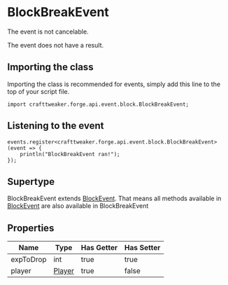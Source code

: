 # BlockBreakEvent

The event is not cancelable.

The event does not have a result.

## Importing the class

Importing the class is recommended for events, simply add this line to the top of your script file.
```zenscript
import crafttweaker.forge.api.event.block.BlockBreakEvent;
```


## Listening to the event

```zenscript
events.register<crafttweaker.forge.api.event.block.BlockBreakEvent>(event => {
    println("BlockBreakEvent ran!");
});
```


## Supertype

BlockBreakEvent extends [BlockEvent](/forge/api/event/block/BlockEvent). That means all methods available in [BlockEvent](/forge/api/event/block/BlockEvent) are also available in BlockBreakEvent

## Properties

|   Name    |                       Type                       | Has Getter | Has Setter |
|-----------|--------------------------------------------------|------------|------------|
| expToDrop | int                                              | true       | true       |
| player    | [Player](/vanilla/api/entity/type/player/Player) | true       | false      |


